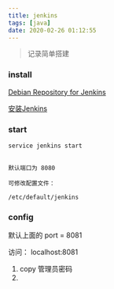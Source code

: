 ```yaml
---
title: jenkins
tags: [java]
date: 2020-02-26 01:12:55
---
```


> 记录简单搭建


### install

[Debian Repository for Jenkins](https://pkg.jenkins.io/debian/)


[安装Jenkins](https://jenkins.io/zh/doc/book/installing/)



### start

```
service jenkins start


默认端口为 8080

可修改配置文件：

/etc/default/jenkins
```

### config

默认上面的 port = 8081

访问： localhost:8081

1. copy 管理员密码
2.

